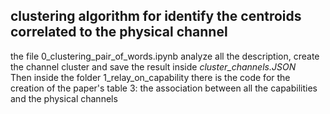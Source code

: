 ## clustering algorithm for identify the centroids correlated to the physical channel  
the file 0_clustering_pair_of_words.ipynb analyze all the description, create the channel cluster and save the result inside _cluster_channels.JSON_   
Then inside the folder 1_relay_on_capability there is the code for the creation of the paper's table 3: the association between all the capabilities and the physical channels
